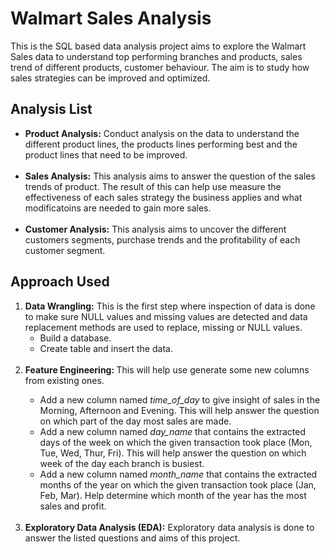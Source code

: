 <h1>Walmart Sales Analysis</h1>

<p>This is the SQL based data analysis project aims to explore the Walmart Sales data to understand top performing branches and products, sales trend of different products, customer behaviour. The aim is to study how sales strategies can be improved and optimized.</p>

<h2> Analysis List</h2>

<ul>
  <li><b>Product Analysis:</b> Conduct analysis on the data to understand the different product lines, the products lines performing best and the product lines that need to be improved.</li><br>
  <li><b>Sales Analysis:</b> This analysis aims to answer the question of the sales trends of product. The result of this can help use measure the effectiveness of each sales strategy the business applies and what modificatoins are needed to gain more sales.</li><br>
  <li><b>Customer Analysis:</b> This analysis aims to uncover the different customers segments, purchase trends and the profitability of each customer segment.</li>
</ul>

<h2>Approach Used</h2>

<ol>
  <li><b>Data Wrangling:</b> This is the first step where inspection of data is done to make sure NULL values and missing values are detected and data replacement methods are used to replace, missing or NULL values.
    <ul>
      <li>Build a database.</li>
      <li>Create table and insert the data.</li>
    </ul>
  </li><br>
  <li><b>Feature Engineering: </b>This will help use generate some new columns from existing ones.</li>
    <ul>
      <li>Add a new column named <i>time_of_day</i> to give insight of sales in the Morning, Afternoon and Evening. This will help answer the question on which part of the day most sales are made.</li>
      <li>Add a new column named <i>day_name</i> that contains the extracted days of the week on which the given transaction took place (Mon, Tue, Wed, Thur, Fri). This will help answer the question on which week of the day each branch is busiest.</li>
      <li>Add a new column named <i>month_name</i> that contains the extracted months of the year on which the given transaction took place (Jan, Feb, Mar). Help determine which month of the year has the most sales and profit.</li>
    </ul><br>
  <li><b>Exploratory Data Analysis (EDA):</b> Exploratory data analysis is done to answer the listed questions and aims of this project.</li>
</ol>

<p></p>
